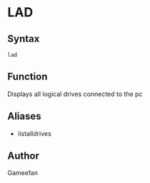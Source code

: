 # LAD
## Syntax
```lad```
## Function
Displays all logical drives connected to the pc
## Aliases
* listalldrives
## Author
Gameefan